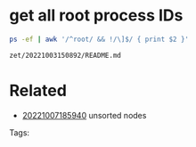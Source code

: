 # get all root process IDs
```bash
ps -ef | awk '/^root/ && !/\]$/ { print $2 }'
```

` zet/20221003150892/README.md `

# Related

- [20221007185940](/zet/20221007185940/README.md) unsorted nodes

Tags:

    
